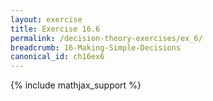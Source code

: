 ```yaml
---
layout: exercise
title: Exercise 16.6
permalink: /decision-theory-exercises/ex_6/
breadcrumb: 16-Making-Simple-Decisions
canonical_id: ch16ex6
---
```


{% include mathjax_support %}
